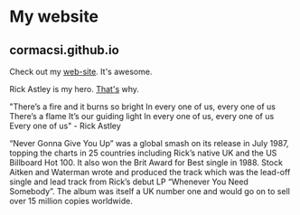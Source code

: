 # My website

## cormacsi.github.io

Check out my <a href='https://cormacsi.github.io'>web-site</a>. It's awesome.

Rick Astley is my hero. <a href='https://www.youtube.com/watch?v=dQw4w9WgXcQ'>That's</a> why.

"There’s a fire and it burns so bright
In every one of us, every one of us
There’s a flame
It’s our guiding light
In every one of us, every one of us
Every one of us" 
                - Rick Astley

“Never Gonna Give You Up” was a global smash on its release in July 1987, topping the charts in 25 countries including Rick’s native UK and the US Billboard Hot 100.  It also won the Brit Award for Best single in 1988. Stock Aitken and Waterman wrote and produced the track which was the lead-off single and lead track from Rick’s debut LP “Whenever You Need Somebody”.  The album was itself a UK number one and would go on to sell over 15 million copies worldwide.
